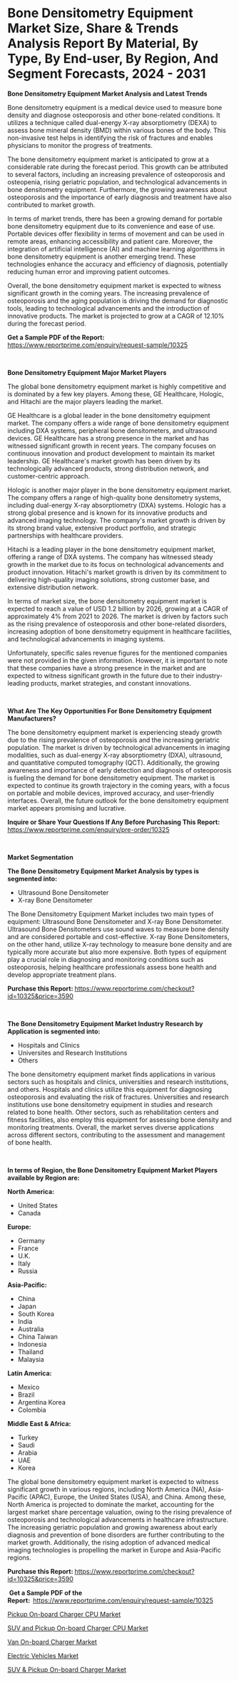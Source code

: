 <p><h1>Bone Densitometry Equipment Market Size, Share & Trends Analysis Report By Material, By Type, By End-user, By Region, And Segment Forecasts, 2024 - 2031</h1></p><p><strong>Bone Densitometry Equipment Market Analysis and Latest Trends</strong></p>
<p><p>Bone densitometry equipment is a medical device used to measure bone density and diagnose osteoporosis and other bone-related conditions. It utilizes a technique called dual-energy X-ray absorptiometry (DEXA) to assess bone mineral density (BMD) within various bones of the body. This non-invasive test helps in identifying the risk of fractures and enables physicians to monitor the progress of treatments.</p><p>The bone densitometry equipment market is anticipated to grow at a considerable rate during the forecast period. This growth can be attributed to several factors, including an increasing prevalence of osteoporosis and osteopenia, rising geriatric population, and technological advancements in bone densitometry equipment. Furthermore, the growing awareness about osteoporosis and the importance of early diagnosis and treatment have also contributed to market growth.</p><p>In terms of market trends, there has been a growing demand for portable bone densitometry equipment due to its convenience and ease of use. Portable devices offer flexibility in terms of movement and can be used in remote areas, enhancing accessibility and patient care. Moreover, the integration of artificial intelligence (AI) and machine learning algorithms in bone densitometry equipment is another emerging trend. These technologies enhance the accuracy and efficiency of diagnosis, potentially reducing human error and improving patient outcomes.</p><p>Overall, the bone densitometry equipment market is expected to witness significant growth in the coming years. The increasing prevalence of osteoporosis and the aging population is driving the demand for diagnostic tools, leading to technological advancements and the introduction of innovative products. The market is projected to grow at a CAGR of 12.10% during the forecast period.</p></p>
<p><strong>Get a Sample PDF of the Report:&nbsp;</strong> <a href="https://www.reportprime.com/enquiry/request-sample/10325">https://www.reportprime.com/enquiry/request-sample/10325</a></p>
<p>&nbsp;</p>
<p><strong>Bone Densitometry Equipment Major Market Players</strong></p>
<p><p>The global bone densitometry equipment market is highly competitive and is dominated by a few key players. Among these, GE Healthcare, Hologic, and Hitachi are the major players leading the market. </p><p>GE Healthcare is a global leader in the bone densitometry equipment market. The company offers a wide range of bone densitometry equipment including DXA systems, peripheral bone densitometers, and ultrasound devices. GE Healthcare has a strong presence in the market and has witnessed significant growth in recent years. The company focuses on continuous innovation and product development to maintain its market leadership. GE Healthcare's market growth has been driven by its technologically advanced products, strong distribution network, and customer-centric approach.</p><p>Hologic is another major player in the bone densitometry equipment market. The company offers a range of high-quality bone densitometry systems, including dual-energy X-ray absorptiometry (DXA) systems. Hologic has a strong global presence and is known for its innovative products and advanced imaging technology. The company's market growth is driven by its strong brand value, extensive product portfolio, and strategic partnerships with healthcare providers.</p><p>Hitachi is a leading player in the bone densitometry equipment market, offering a range of DXA systems. The company has witnessed steady growth in the market due to its focus on technological advancements and product innovation. Hitachi's market growth is driven by its commitment to delivering high-quality imaging solutions, strong customer base, and extensive distribution network.</p><p>In terms of market size, the bone densitometry equipment market is expected to reach a value of USD 1.2 billion by 2026, growing at a CAGR of approximately 4% from 2021 to 2026. The market is driven by factors such as the rising prevalence of osteoporosis and other bone-related disorders, increasing adoption of bone densitometry equipment in healthcare facilities, and technological advancements in imaging systems.</p><p>Unfortunately, specific sales revenue figures for the mentioned companies were not provided in the given information. However, it is important to note that these companies have a strong presence in the market and are expected to witness significant growth in the future due to their industry-leading products, market strategies, and constant innovations.</p></p>
<p>&nbsp;</p>
<p><strong>What Are The Key Opportunities For Bone Densitometry Equipment Manufacturers?</strong></p>
<p><p>The bone densitometry equipment market is experiencing steady growth due to the rising prevalence of osteoporosis and the increasing geriatric population. The market is driven by technological advancements in imaging modalities, such as dual-energy X-ray absorptiometry (DXA), ultrasound, and quantitative computed tomography (QCT). Additionally, the growing awareness and importance of early detection and diagnosis of osteoporosis is fueling the demand for bone densitometry equipment. The market is expected to continue its growth trajectory in the coming years, with a focus on portable and mobile devices, improved accuracy, and user-friendly interfaces. Overall, the future outlook for the bone densitometry equipment market appears promising and lucrative.</p></p>
<p><strong>Inquire or Share Your Questions If Any Before Purchasing This Report:</strong> <a href="https://www.reportprime.com/enquiry/pre-order/10325">https://www.reportprime.com/enquiry/pre-order/10325</a></p>
<p>&nbsp;</p>
<p><strong>Market Segmentation</strong></p>
<p><strong>The Bone Densitometry Equipment Market Analysis by types is segmented into:</strong></p>
<p><ul><li>Ultrasound Bone Densitometer</li><li>X-ray Bone Densitometer</li></ul></p>
<p><p>The Bone Densitometry Equipment Market includes two main types of equipment: Ultrasound Bone Densitometer and X-ray Bone Densitometer. Ultrasound Bone Densitometers use sound waves to measure bone density and are considered portable and cost-effective. X-ray Bone Densitometers, on the other hand, utilize X-ray technology to measure bone density and are typically more accurate but also more expensive. Both types of equipment play a crucial role in diagnosing and monitoring conditions such as osteoporosis, helping healthcare professionals assess bone health and develop appropriate treatment plans.</p></p>
<p><strong>Purchase this Report:&nbsp;</strong><a href="https://www.reportprime.com/checkout?id=10325&price=3590">https://www.reportprime.com/checkout?id=10325&price=3590</a></p>
<p>&nbsp;</p>
<p><strong>The Bone Densitometry Equipment Market Industry Research by Application is segmented into:</strong></p>
<p><ul><li>Hospitals and Clinics</li><li>Universites and Research Institutions</li><li>Others</li></ul></p>
<p><p>The bone densitometry equipment market finds applications in various sectors such as hospitals and clinics, universities and research institutions, and others. Hospitals and clinics utilize this equipment for diagnosing osteoporosis and evaluating the risk of fractures. Universities and research institutions use bone densitometry equipment in studies and research related to bone health. Other sectors, such as rehabilitation centers and fitness facilities, also employ this equipment for assessing bone density and monitoring treatments. Overall, the market serves diverse applications across different sectors, contributing to the assessment and management of bone health.</p></p>
<p>&nbsp;</p>
<p><strong>In terms of Region, the Bone Densitometry Equipment Market Players available by Region are:</strong></p>
<p>
    <p> <strong> North America: </strong>
        <ul>
            <li>United States</li>
            <li>Canada</li>
        </ul>
        </p> 
    <p> <strong> Europe: </strong>
        <ul>
            <li>Germany</li>
            <li>France</li>
            <li>U.K.</li>
            <li>Italy</li>
            <li>Russia</li>
        </ul>
        </p> 
    <p> <strong> Asia-Pacific: </strong>
        <ul>
            <li>China</li>
            <li>Japan</li>
            <li>South Korea</li>
            <li>India</li>
            <li>Australia</li>
            <li>China Taiwan</li>
            <li>Indonesia</li>
            <li>Thailand</li>
            <li>Malaysia</li>
        </ul>
        </p> 
    <p> <strong> Latin America: </strong>
        <ul>
            <li>Mexico</li>
            <li>Brazil</li>
            <li>Argentina Korea</li>
            <li>Colombia</li>
        </ul>
        </p> 
    <p> <strong> Middle East & Africa: </strong>
        <ul>
            <li>Turkey</li>
            <li>Saudi</li>
            <li>Arabia</li>
            <li>UAE</li>
            <li>Korea</li>
        </ul>
    </p>
    </p>
<p><p>The global bone densitometry equipment market is expected to witness significant growth in various regions, including North America (NA), Asia-Pacific (APAC), Europe, the United States (USA), and China. Among these, North America is projected to dominate the market, accounting for the largest market share percentage valuation, owing to the rising prevalence of osteoporosis and technological advancements in healthcare infrastructure. The increasing geriatric population and growing awareness about early diagnosis and prevention of bone disorders are further contributing to the market growth. Additionally, the rising adoption of advanced medical imaging technologies is propelling the market in Europe and Asia-Pacific regions.</p></p>
<p><strong>Purchase this Report: </strong><a href="https://www.reportprime.com/checkout?id=10325&price=3590">https://www.reportprime.com/checkout?id=10325&price=3590</a></p>
<p>&nbsp;<strong>Get a Sample PDF of the Report:&nbsp;&nbsp;</strong><a href="https://www.reportprime.com/enquiry/request-sample/10325">https://www.reportprime.com/enquiry/request-sample/10325</a></p>
<p><strong></strong></p>
<p><p><a href="https://medium.com/@rubencarter5756/pickup-on-board-charger-cpu-market-share-evolution-and-market-growth-trends-2024-2031-abfb713b34c7">Pickup On-board Charger CPU Market</a></p><p><a href="https://medium.com/@rubencarter5756/suv-and-pickup-on-board-charger-cpu-market-analysis-its-cagr-market-segmentation-and-global-d093cb6089d3">SUV and Pickup On-board Charger CPU Market</a></p><p><a href="https://medium.com/@rubencarter5756/van-on-board-charger-market-trends-and-market-analysis-forecasted-for-period-2024-2031-cef11f60423b">Van On-board Charger Market</a></p><p><a href="https://medium.com/@rubencarter5756/electric-vehicles-market-analysis-its-cagr-market-segmentation-and-global-industry-overview-571894d8aa2a">Electric Vehicles Market</a></p><p><a href="https://medium.com/@rubencarter5756/suv-amp-pickup-on-board-charger-market-size-and-market-trends-complete-industry-overview-2024-0f0f73033a55">SUV & Pickup On-board Charger Market</a></p></p>